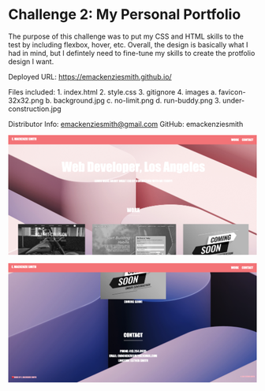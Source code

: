 # Challenge 2: My Personal Portfolio

The purpose of this challenge was to put my CSS and HTML skills to the test by including flexbox, hover, etc. Overall, the design is basically what I had in mind, but I defintely need to fine-tune my skills to create the protfolio design I want. 

Deployed URL: https://emackenziesmith.github.io/

Files included: 
    1. index.html
    2. style.css
    3. gitignore
    4. images
        a. favicon-32x32.png
        b. background.jpg
        c. no-limit.png
        d. run-buddy.png
        3. under-construction.jpg
    
Distributor Info: emackenziesmith@gmail.com
GitHub: emackenziesmith

![alt text](./assets/images/challenge-screenshot-1.png)

![alt text](./assets/images/challenge-screenshot-2.png)